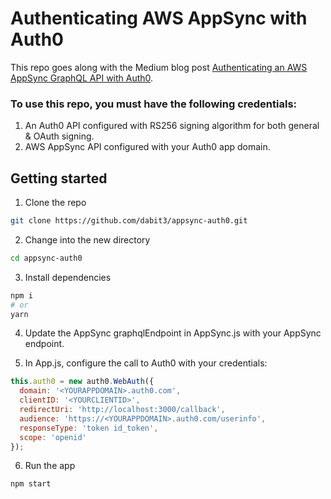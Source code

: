 # Authenticating AWS AppSync with Auth0

This repo goes along with the Medium blog post [Authenticating an AWS AppSync GraphQL API with Auth0](https://medium.com/@dabit3/authenticating-an-aws-appsync-graphql-api-with-auth0-48835691810a).

### To use this repo, you must have the following credentials:

1. An Auth0 API configured with RS256 signing algorithm for both general & OAuth signing.    
2. AWS AppSync API configured with your Auth0 app domain.

## Getting started

1. Clone the repo

```bash
git clone https://github.com/dabit3/appsync-auth0.git
```

2. Change into the new directory

```bash
cd appsync-auth0
```

3. Install dependencies

```bash
npm i
# or
yarn
```

4. Update the AppSync graphqlEndpoint in AppSync.js with your AppSync endpoint.

5. In App.js, configure the call to Auth0 with your credentials:

```js
this.auth0 = new auth0.WebAuth({
  domain: '<YOURAPPDOMAIN>.auth0.com',
  clientID: '<YOURCLIENTID>',
  redirectUri: 'http://localhost:3000/callback',
  audience: 'https://<YOURAPPDOMAIN>.auth0.com/userinfo',
  responseType: 'token id_token',
  scope: 'openid'
});
```

6. Run the app

```bash
npm start
```